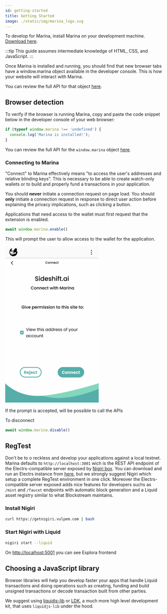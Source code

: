 ```yaml
---
id: getting-started
title: Getting Started
image: ./static/img/marina_logo.svg
---
```


To develop for Marina, install Marina on your development machine. [Download here](https://vulpem.com/marina).

:::tip
This guide assumes intermediate knowledge of HTML, CSS, and JavaScript.
:::

Once Marina is installed and running, you should find that new browser tabs have a window.marina object available in the developer console. This is how your website will interact with Marina.

You can review the full API for that object [here](api.md). 



## Browser detection

To verify if the browser is running Marina, copy and paste the code snippet below in the developer console of your web browser:

```js
if (typeof window.marina !== 'undefined') {
  console.log('Marina is installed!');
}
```

You can review the full API for the `window.marina` object [here](api.md).


### Connecting to Marina

"Connect" to Marina effectively means "to access the user's addresses and relative blinding keys". This is necessary to be able to create watch-only wallets or to build and properly fund a transactions in your application.

You should **never** initiate a connection request on page load.
You should **only** initiate a connection request in response to direct user action before explaining the privacy implications, such as clicking a button.


Applications that need access to the wallet must first request that the extension is enabled.

```js
await window.marina.enable()
```
This will prompt the user to allow access to the wallet for the application.

<img src="../../static/img/marina_connect_screenshot.png" alt="Marina Connect" width="300"/>

If the prompt is accepted, will be possible to call the APIs

To disconnect
```js
await window.marina.disable()
```


## RegTest

Don't be to o reckless and develop your applications against a local testnet. Marina defaults to `http://localhost:3001` wich is the REST API endpoint of the Electrs-compatible server exposed by [Nigiri box](https://vulpem.com/nigiri). You can download and run an Electrs instance from [here](https://github.com/blockstream/electrs), but we strongly suggest Nigiri which setup a complete RegTest environment in one click. Moreover the Electrs-compatible server exposed adds nice features for developers suchs as `/mint` and `/faucet` endpoints with automatic block generation and a Liquid asset registry similar to what Blockstream maintains.

### Install Nigiri 

```sh
curl https://getnigiri.vulpem.com | bash 
```

### Start Nigiri with Liquid 

```sh
nigiri start --liquid
```

On [http://localhost:5001](http://localhost:5001) you can see Esplora frontend

## Choosing a JavaScript library

Browser libraries will help you develop faster your apps that handle Liquid transactions and doing operations such as creating, funding and build unsigned transactions or decode transaction built from other parties.

We suggest using [liquidjs-lib](https://www.npmjs.com/package/liquidjs-lib) or [LDK](https://www.npmjs.com/package/ldk), a much more high level development kit, that uses `liquidjs-lib` under the hood.